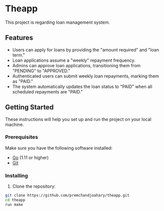 # Theapp

This project is regarding loan management system. 

## Features

- Users can apply for loans by providing the "amount required" and "loan term."
- Loan applications assume a "weekly" repayment frequency.
- Admins can approve loan applications, transitioning them from "PENDING" to "APPROVED."
- Authenticated users can submit weekly loan repayments, marking them as "PAID."
- The system automatically updates the loan status to "PAID" when all scheduled repayments are "PAID."

## Getting Started

These instructions will help you set up and run the project on your local machine.

### Prerequisites

Make sure you have the following software installed:

- [Go](https://golang.org/dl/) (1.11 or higher)
- [Git](https://git-scm.com/)

### Installing

1. Clone the repository:

```bash
git clone https://github.com/premchandjoahary/theapp.git
cd theapp
run make
